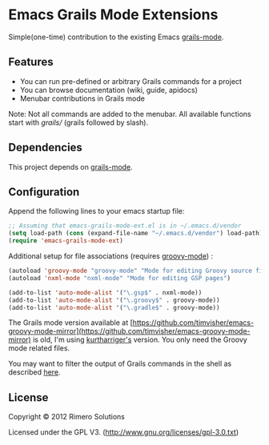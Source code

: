 # Emacs Grails Mode Extensions

Simple(one-time) contribution to the existing Emacs [grails-mode](https://github.com/kurtharriger/emacs-grails-mode).

## Features
* You can run pre-defined or arbitrary Grails commands for a project
* You can browse documentation (wiki, guide, apidocs)
* Menubar contributions in Grails mode

Note: Not all commands are added to the menubar. 
All available functions start with *grails/* (grails followed by slash).

## Dependencies

This project depends on [grails-mode](https://github.com/kurtharriger/emacs-grails-mode).

## Configuration

Append the following lines to your emacs startup file:

```lisp
;; Assuming that emacs-grails-mode-ext.el is in ~/.emacs.d/vendor
(setq load-path (cons (expand-file-name "~/.emacs.d/vendor") load-path))
(require 'emacs-grails-mode-ext)
```

Additional setup for file associations (requires [groovy-mode](https://github.com/timvisher/emacs-groovy-mode-mirror)) :

```lisp
(autoload 'groovy-mode "groovy-mode" "Mode for editing Groovy source files")
(autoload 'nxml-mode "nxml-mode" "Mode for editing GSP pages")

(add-to-list 'auto-mode-alist '("\.gsp$" . nxml-mode)) 
(add-to-list 'auto-mode-alist '("\.groovy$" . groovy-mode)) 
(add-to-list 'auto-mode-alist '("\.gradle$" . groovy-mode)) 
```

The Grails mode version available at [https://github.com/timvisher/emacs-groovy-mode-mirror](https://github.com/timvisher/emacs-groovy-mode-mirror) is old, I'm using [kurtharriger's](https://github.com/kurtharriger/emacs-grails-mode) version.
You only need the Groovy mode related files.

You may want to filter the output of Grails commands in the shell as described [here](http://www.redtoad.ca/ataylor/2011/09/grails-2-0-and-emacs-shell-mode/).

## License

Copyright © 2012 Rimero Solutions

Licensed under the GPL V3. (http://www.gnu.org/licenses/gpl-3.0.txt)
